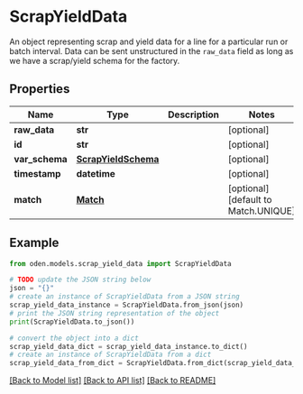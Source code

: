 # ScrapYieldData

An object representing scrap and yield data for a line for a particular run or batch interval. Data can be sent unstructured in the `raw_data` field as long as we have a scrap/yield schema for the factory. 

## Properties

Name | Type | Description | Notes
------------ | ------------- | ------------- | -------------
**raw_data** | **str** |  | [optional] 
**id** | **str** |  | [optional] 
**var_schema** | [**ScrapYieldSchema**](ScrapYieldSchema.md) |  | [optional] 
**timestamp** | **datetime** |  | [optional] 
**match** | [**Match**](Match.md) |  | [optional] [default to Match.UNIQUE]

## Example

```python
from oden.models.scrap_yield_data import ScrapYieldData

# TODO update the JSON string below
json = "{}"
# create an instance of ScrapYieldData from a JSON string
scrap_yield_data_instance = ScrapYieldData.from_json(json)
# print the JSON string representation of the object
print(ScrapYieldData.to_json())

# convert the object into a dict
scrap_yield_data_dict = scrap_yield_data_instance.to_dict()
# create an instance of ScrapYieldData from a dict
scrap_yield_data_from_dict = ScrapYieldData.from_dict(scrap_yield_data_dict)
```
[[Back to Model list]](../README.md#documentation-for-models) [[Back to API list]](../README.md#documentation-for-api-endpoints) [[Back to README]](../README.md)


